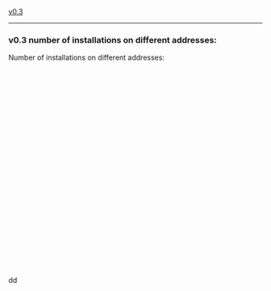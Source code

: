 <a href="#v03" title="GClh II Version 0.3 (05.02.2017-24.02.2017)">v0.3</a> &nbsp; 

---
### v0.3 number of installations on different addresses:
Number of installations on different addresses:
<br>
<br>
<br>
<br>
<br>
<br>
<br>
<br>
<br>
<br>
<br>
<br>
<br>
<br>
<br>
<br>
<br>
<br>
<br>
<br>
<br>
<br>
<br>
<br>
<br>
<br>
dd
